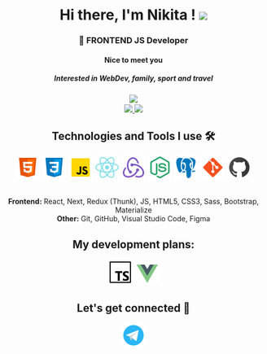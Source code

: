 <h1 align="center"> Hi there, I'm Nikita !
 <img src="https://github.com/blackcater/blackcater/raw/main/images/Hi.gif" height="32"/></h1>
<h3 align="center">🚀 FRONTEND JS Developer</h3>
<div align="center">
<h4>Nice to meet you<h4/>
<h5>Interested in WebDev, family, sport and travel<h5/>
 <img src="https://media.giphy.com/media/M9gbBd9nbDrOTu1Mqx/giphy.gif" width="100"/> 
 <br/>
 <a href='https://telegram.me/nikitaa_bolshakov'>
  <img src="https://img.shields.io/badge/Telegram-blue?logo=telegram&logoColor=white"/>

<a href='mailto:nik.bolshakov95@mail.ru'>
 <img src="https://img.shields.io/badge/Email-blue?logo=E-mail&logoColor=red"/><a/>
 <br/>
 
</div>

<div align="center">
  <h2>Technologies and Tools I use 🛠️</h2>
  <a href='#'><img src='/IMG/icons8-html-5-48.png'></img></a>
  <a href='#'><img src='/IMG/icons8-css3-48.png'></img></a>
  <a href='#'><img src='/IMG/icons8-javascript-48.png'></img></a>
  <a href='#'><img src='/IMG/icons8-react-native-48.png'></img></a>
  <a href='#'><img src='/IMG/icons8-redux-48.png'></img></a>
  <a href='#'><img src='/IMG/icons8-node-js-48.png'></img></a>
  <a href='#'><img src='/IMG/icons8-postgresql-48.png'></img></a>
  <a href='#'><img src='/IMG/icons8-git-48.png'></img></a>
  <a href='#'><img src='/IMG/icons8-github-48.png'></img></a>
  </br>
  </br>

  <span>**Frontend:** React, Next, Redux (Thunk), JS, HTML5, CSS3, Sass, Bootstrap, Materialize </span></br>
  <span>**Other:** Git, GitHub, Visual Studio Code, Figma</span></br>

<div align="center">
  <h2>My development plans:</h2>
  <a href='#'><img src='/IMG/icon-typescript.png'></img></a>
  <a href='#'><img src='/IMG/icon-vue.png'></img></a>
</div>

</div>
<h2 align="center">Let's get connected 🤝</h2>
<div align="center">
  <a href='https://telegram.me/nikitaa_bolshakov' target="_blank"><img src='/IMG/icons8-telegram-app-48.png'></img></a>
</div>



